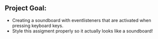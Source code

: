 ## Project Goal:
 - Creating a soundboard with eventlisteners that are activated when pressing keyboard keys.
 - Style this assigment properly so it actually looks like a soundboard!
